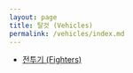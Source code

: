```yaml
---
layout: page
title: 탈것 (Vehicles)
permalink: /vehicles/index.md
---
```


- [전투기 (Fighters)](fighters/index.md)
